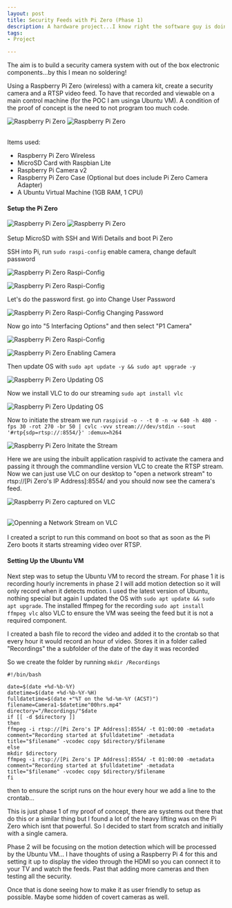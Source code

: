 ```yaml
---
layout: post
title: Security Feeds with Pi Zero (Phase 1)
description: A hardware project...I know right the software guy is doing a hardware project. Using a Pi Zero (or a few of them) and no special software creating an RTSP feed from a Pi Zero with a Pi Camera attached.
tags:
- Project

---
```

The aim is to build a security camera system with out of the box electronic components...by this I mean no soldering!

Using a Raspberry Pi Zero (wireless) with a camera kit, create a security camera and a RTSP video feed. To have that recorded and viewable on a main control machine (for the POC I am usinga Ubuntu VM). A condition of the proof of concept is the need to not program too much code.

![Raspberry Pi Zero](/assets/images/ZeroAssembled.JPG "Raspberry Pi Zero Fully Assembled")
![Raspberry Pi Zero](/assets/images/ZeroMeasured.JPG "Raspberry Pi Zero - 8cm long") <br /><br />

Items used:
* Raspberry Pi Zero Wireless
* MicroSD Card with Raspbian Lite
* Raspberry Pi Camera v2
* Raspberry Pi Zero Case (Optional but does include Pi Zero Camera Adapter)
* A Ubuntu Virtual Machine (1GB RAM, 1 CPU)


#### Setup the Pi Zero ####
![Raspberry Pi Zero](/assets/images/ZeroInside.JPG "Raspberry Pi Zero")
![Raspberry Pi Zero](/assets/images/ZeroOutside.JPG "Raspberry Pi Zero")<br /><br />
Setup MicroSD with SSH and Wifi Details and boot Pi Zero

SSH into Pi, run `sudo raspi-config` enable camera, change default password

![Raspberry Pi Zero Raspi-Config](/assets/images/runRaspi-Config.PNG "Raspberry Pi Zero Updating the OS")

![Raspberry Pi Zero Raspi-Config](/assets/images/runRaspi-ConfigMenu.PNG "Raspberry Pi Zero raspi-config main menu")

Let's do the password first. go into Change User Password

![Raspberry Pi Zero Raspi-Config Changing Password](/assets/images/passwordChange.PNG "Raspberry Pi Zero Updating the OS")

Now go into "5 Interfacing Options" and then select "P1 Camera"

![Raspberry Pi Zero Raspi-Config](/assets/images/runRaspi-ConfigMenu.PNG "Raspberry Pi Zero raspi-config main menu")

![Raspberry Pi Zero Enabling Camera](/assets/images/enableCamera.PNG "Raspberry Pi Zero Updating the OS")

Then update OS with `sudo apt update -y && sudo apt upgrade -y`

![Raspberry Pi Zero Updating OS](/assets/images/aptUpdate.PNG "Raspberry Pi Zero Updating the OS")

Now we install VLC to do our streaming `sudo apt install vlc`

![Raspberry Pi Zero Updating OS](/assets/images/installVLC.PNG "Raspberry Pi Zero installing VLC")

Now to initiate the stream we run `raspivid -o - -t 0 -n -w 640 -h 480 -fps 30 -rot 270 -br 50 | cvlc -vvv stream:///dev/stdin --sout '#rtp{sdp=rtsp://:8554/}' :demux=h264`

![Raspberry Pi Zero Initate the Stream](/assets/images/raspividCommand.PNG "Raspberry Pi Zero Initate the Stream")

Here we are using the inbuilt application raspivid to activate the camera and passing it through the commandline version VLC to create the RTSP stream. Now we can just use VLC on our desktop to "open a network stream" to rtsp://[Pi Zero's IP Address]:8554/ and you should now see the camera's feed.

![Raspberry Pi Zero captured on VLC](/assets/images/vlcOpenNetworkStream.PNG "Raspberry Pi Zero captured on VLC")<br /><br />

![Openning a Network Stream on VLC](/assets/images/vlcRunningStream.PNG "Openning a Network Stream on VLC")<br /><br />
I created a script to run this command on boot so that as soon as the Pi Zero boots it starts streaming video over RTSP.

#### Setting Up the Ubuntu VM ####
Next step was to setup the Ubuntu VM to record the stream. For phase 1 it is recording hourly increments in phase 2 I will add motion detection so it will only record when it detects motion. I used the latest version of Ubuntu, nothing special but again I updated the OS with `sudo apt update && sudo apt upgrade`. The installed ffmpeg for the recording `sudo apt install ffmpeg vlc` also VLC to ensure the VM was seeing the feed but it is not a required component.

I created a bash file to record the video and added it to the crontab so that every hour it would record an hour of video. Stores it in a folder called "Recordings" the a subfolder of the date of the day it was recorded

So we create the folder by running `mkdir /Recordings`

```
#!/bin/bash

date=$(date +%d-%b-%Y)
datetime=$(date +%d-%b-%Y-%H)
fulldatetime=$(date +"%T on the %d-%m-%Y (ACST)")
filename=Camera1-$datetime"00hrs.mp4"
directory="/Recordings/"$date
if [[ -d $directory ]]
then
ffmpeg -i rtsp://[Pi Zero's IP Address]:8554/ -t 01:00:00 -metadata comment="Recording started at $fulldatetime" -metadata title="$filename" -vcodec copy $directory/$filename
else
mkdir $directory
ffmpeg -i rtsp://[Pi Zero's IP Address]:8554/ -t 01:00:00 -metadata comment="Recording started at $fulldatetime" -metadata title="$filename" -vcodec copy $directory/$filename
fi
```

then to ensure the script runs on the hour every hour we add a line to the crontab...

This is just phase 1 of my proof of concept, there are systems out there that do this or a similar thing but I found a lot of the heavy lifting was on the Pi Zero which isnt that powerful. So I decided to start from scratch and initially with a single camera.

Phase 2 will be focusing on the motion detection which will be processed by the Ubuntu VM... I have thoughts of using a Raspberry Pi 4 for this and setting it up to display the video through the HDMI so you can connect it to your TV and watch the feeds. Past that adding more cameras and then testing all the security.

Once that is done seeing how to make it as user friendly to setup as possible. Maybe some hidden of covert cameras as well.
